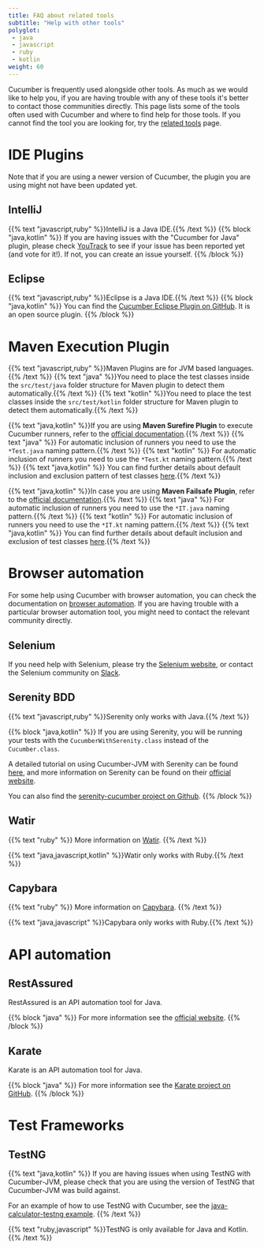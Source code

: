 ```yaml
---
title: FAQ about related tools
subtitle: "Help with other tools"
polyglot:
 - java
 - javascript
 - ruby
 - kotlin
weight: 60
---
```


Cucumber is frequently used alongside other tools. As much as we would like to help you, if you are having trouble with any of these tools it's better to contact those communities directly.
This page lists some of the tools often used with Cucumber and where to find help for those tools.
If you cannot find the tool you are looking for, try the [related tools](/docs/tools/related-tools) page.

# IDE Plugins
Note that if you are using a newer version of Cucumber, the plugin you are using might not have been updated yet.

## IntelliJ
{{% text "javascript,ruby" %}}IntelliJ is a Java IDE.{{% /text %}}
{{% block "java,kotlin" %}}
If you are having issues with the "Cucumber for Java" plugin, please check [YouTrack](https://youtrack.jetbrains.com) to see if your issue has been reported yet (and vote for it!).
If not, you can create an issue yourself.
{{% /block %}}

## Eclipse
{{% text "javascript,ruby" %}}Eclipse is a Java IDE.{{% /text %}}
{{% block "java,kotlin" %}}
You can find the [Cucumber Eclipse Plugin on GitHub](https://github.com/cucumber/cucumber-eclipse). It is an open source plugin.
{{% /block %}}

# Maven Execution Plugin
{{% text "javascript,ruby" %}}Maven Plugins are for JVM based languages.{{% /text %}}
{{% text "java" %}}You need to place the test classes inside the `src/test/java` folder structure for Maven plugin to detect them automatically.{{% /text %}}
{{% text "kotlin" %}}You need to place the test classes inside the `src/test/kotlin` folder structure for Maven plugin to detect them automatically.{{% /text %}}

{{% text "java,kotlin" %}}If you are using **Maven Surefire Plugin** to execute Cucumber runners, refer to the [official documentation](https://maven.apache.org/surefire/maven-surefire-plugin/examples/cucumber.html).{{% /text %}}
{{% text "java" %}} For automatic inclusion of runners you need to use the `*Test.java` naming pattern.{{% /text %}} 
{{% text "kotlin" %}} For automatic inclusion of runners you need to use the `*Test.kt` naming pattern.{{% /text %}}
{{% text "java,kotlin" %}} You can find further details about default inclusion and exclusion pattern of test classes [here](https://maven.apache.org/surefire/maven-surefire-plugin/examples/inclusion-exclusion.html).{{% /text %}}

{{% text "java,kotlin" %}}In case you are using **Maven Failsafe Plugin**, refer to the [official documentation](https://maven.apache.org/surefire/maven-failsafe-plugin/examples/cucumber.html).{{% /text %}}
{{% text "java" %}} For automatic inclusion of runners you need to use the `*IT.java` naming pattern.{{% /text %}} 
{{% text "kotlin" %}} For automatic inclusion of runners you need to use the `*IT.kt` naming pattern.{{% /text %}}
{{% text "java,kotlin" %}} You can find further details about default inclusion and exclusion of test classes [here](https://maven.apache.org/surefire/maven-failsafe-plugin/examples/inclusion-exclusion.html).{{% /text %}}

# Browser automation
For some help using Cucumber with browser automation, you can check the documentation on [browser automation](/docs/guides/browser-automation).
If you are having trouble with a particular browser automation tool, you might need to contact the relevant community directly.

## Selenium
If you need help with Selenium, please try the [Selenium website](https://www.seleniumhq.org/), or contact the Selenium community on [Slack](https://seleniumhq.herokuapp.com/).

## Serenity BDD
{{% text "javascript,ruby" %}}Serenity only works with Java.{{% /text %}}

{{% block "java,kotlin" %}}
If you are using Serenity, you will be running your tests with the `CucumberWithSerenity.class` instead of the `Cucumber.class`.

A detailed tutorial on using Cucumber-JVM with Serenity can be found
[here](http://thucydides.info/docs/articles/an-introduction-to-serenity-bdd-with-cucumber.html), and more information on Serenity can be found on their [official website](http://serenity-bdd.info).

You can also find the [serenity-cucumber project on Github](https://github.com/serenity-bdd/serenity-cucumber).
{{% /block %}}

## Watir
{{% text "ruby" %}}
More information on [Watir](http://watir.com).
{{% /text %}}

{{% text "java,javascript,kotlin" %}}Watir only works with Ruby.{{% /text %}}

## Capybara
{{% text "ruby" %}}
More information on [Capybara](http://teamcapybara.github.io/capybara/).
{{% /text %}}

{{% text "java,javascript" %}}Capybara only works with Ruby.{{% /text %}}

# API automation

## RestAssured
RestAssured is an API automation tool for Java.

{{% block "java" %}}
For more information see the [official website](http://rest-assured.io/).
{{% /block %}}

## Karate
Karate is an API automation tool for Java.

{{% block "java" %}}
For more information see the [Karate project on GitHub](https://github.com/intuit/karate).
{{% /block %}}

# Test Frameworks

## TestNG
{{% text "java,kotlin" %}}
If you are having issues when using TestNG with Cucumber-JVM, please check that you are using the version of TestNG that Cucumber-JVM was build against.

For an example of how to use TestNG with Cucumber, see the [java-calculator-testng example](https://github.com/cucumber/cucumber-jvm/tree/master/examples/java-calculator-testng).
{{% /text %}}

{{% text "ruby,javascript" %}}TestNG is only available for Java and Kotlin.{{% /text %}}
